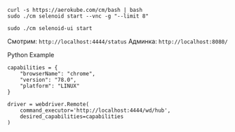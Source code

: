 ```
curl -s https://aerokube.com/cm/bash | bash
sudo ./cm selenoid start --vnc -g "--limit 8"

sudo ./cm selenoid-ui start
```

Смотрим: `http://localhost:4444/status`
Админка: `http://localhost:8080/`


Python Example

```
capabilities = {
    "browserName": "chrome",
    "version": "78.0",
    "platform": "LINUX"
}

driver = webdriver.Remote(
    command_executor='http://localhost:4444/wd/hub',
    desired_capabilities=capabilities
)

```